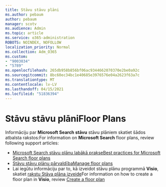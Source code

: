```yaml
---
title: Stāvu stāvu plāni
ms.author: pebaum
author: pebaum
manager: scotv
ms.audience: Admin
ms.topic: article
ms.service: o365-administration
ROBOTS: NOINDEX, NOFOLLOW
localization_priority: Normal
ms.collection: Adm_O365
ms.custom:
- "9003034"
- "5789"
ms.openlocfilehash: 265db958b856bf06ac9344662070370e2be0a92c
ms.sourcegitcommit: 8bc60ec34bc1e40685e3976576e04a2623f63a7c
ms.translationtype: MT
ms.contentlocale: lv-LV
ms.lasthandoff: 04/15/2021
ms.locfileid: "51836394"
---
```

# <a name="floor-plans"></a><span data-ttu-id="4b986-102">Stāvu stāvu plāni</span><span class="sxs-lookup"><span data-stu-id="4b986-102">Floor Plans</span></span>

<span data-ttu-id="4b986-103">Informāciju par **Microsoft Search stāvu**  stāvu plāniem skatiet šādos atbalsta rakstos:</span><span class="sxs-lookup"><span data-stu-id="4b986-103">For information on **Microsoft Search**  floor plans, review following support articles:</span></span>
- [<span data-ttu-id="4b986-104">Microsoft Search stāvu plānu labākā prakse</span><span class="sxs-lookup"><span data-stu-id="4b986-104">Best practices for Microsoft Search floor plans</span></span>](https://docs.microsoft.com/microsoftsearch/floorplans-bestpractices)  
- [<span data-ttu-id="4b986-105">Stāvu stāvu plānu pārvaldība</span><span class="sxs-lookup"><span data-stu-id="4b986-105">Manage floor plans</span></span>](https://docs.microsoft.com/microsoftsearch/manage-floorplans)  
- <span data-ttu-id="4b986-106">Lai iegūtu informāciju par to, kā izveidot stāvu plānu programmā  **Visio**, skatiet [rakstu Stāva plāna izveide](https://support.office.com/article/create-a-floor-plan-ec17da08-64aa-4ead-9b9b-35e821645791)</span><span class="sxs-lookup"><span data-stu-id="4b986-106">For information on how to create a floor plan in  **Visio**, review [Create a floor plan](https://support.office.com/article/create-a-floor-plan-ec17da08-64aa-4ead-9b9b-35e821645791)</span></span>